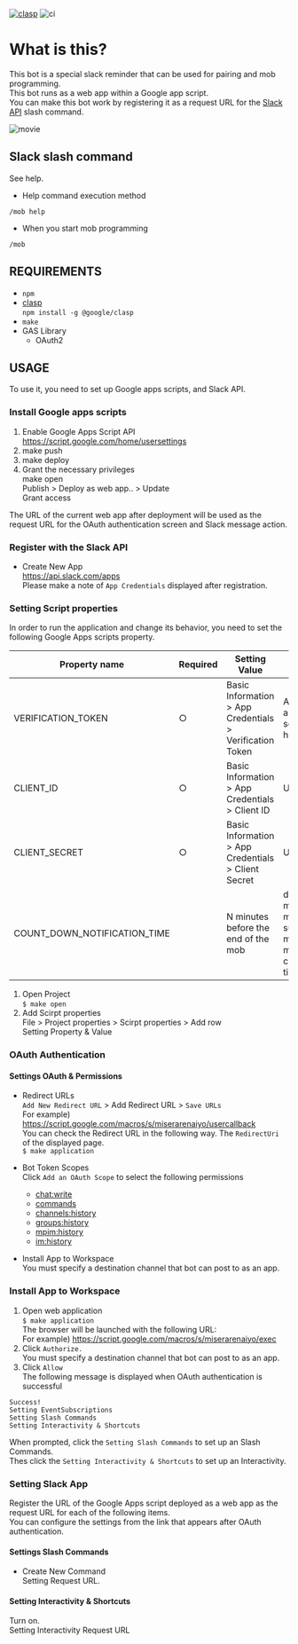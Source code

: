 [![clasp](https://img.shields.io/badge/built%20with-clasp-4285f4.svg)](https://github.com/google/clasp)
![ci](https://github.com/k2tzumi/mob-timer-bot/workflows/ci/badge.svg)

What is this?
==============================

 This bot is a special slack reminder that can be used for pairing and mob programming.  
  This bot runs as a web app within a Google app script.  
You can make this bot work by registering it as a request URL for the [Slack API](https://api.slack.com/apps) slash command.

![movie](https://user-images.githubusercontent.com/1182787/88473078-e71f1d80-cf54-11ea-81a1-0ef551e4feb4.gif)

Slack slash command
--------------------

See help.  
* Help command execution method
```
/mob help
```
* When you start mob programming  
```
/mob
```


REQUIREMENTS
--------------------
- `npm`
- [clasp](https://github.com/google/clasp)  
`npm install -g @google/clasp`
- `make`
- GAS Library
  - OAuth2

USAGE
--------------------

To use it, you need to set up Google apps scripts, and Slack API.

### Install Google apps scripts

1. Enable Google Apps Script API  
https://script.google.com/home/usersettings
2. make push  
3. make deploy  
4. Grant the necessary privileges  
make open  
Publish > Deploy as web app.. > Update  
Grant access

The URL of the current web app after deployment will be used as the request URL for the OAuth authentication screen and Slack message action.

### Register with the Slack API

* Create New App  
https://api.slack.com/apps  
Please make a note of `App Credentials` displayed after registration.

### Setting Script properties

In order to run the application and change its behavior, you need to set the following Google Apps scripts property.

|Property name|Required|Setting Value|Description|
|--|--|--|--|
|VERIFICATION_TOKEN|○|Basic Information > App Credentials > Verification Token|A token that easily authenticates the source of a hooked request|
|CLIENT_ID|○|Basic Information > App Credentials > Client ID|Use with OAuth|
|CLIENT_SECRET|○|Basic Information > App Credentials > Client Secret|Use with OAuth|
|COUNT_DOWN_NOTIFICATION_TIME||N minutes before the end of the mob|default `5` minutes.<br>min 1 minutes(Accept suspend time), max 360 minutes(Maximum cache retention time)|

1. Open Project  
`$ make open`
2. Add Scirpt properties  
File > Project properties > Scirpt properties > Add row  
Setting Property & Value

### OAuth Authentication

#### Settings OAuth & Permissions

* Redirect URLs  
`Add New Redirect URL` > Add Redirect URL  > `Save URLs`  
For example) https://script.google.com/macros/s/miserarenaiyo/usercallback  
You can check the Redirect URL in the following way. The `RedirectUri` of the displayed page.  
`$ make application`  
* Bot Token Scopes  
Click `Add an OAuth Scope` to select the following permissions  
  * [chat:write](https://api.slack.com/scopes/chat:write)
  * [commands](https://api.slack.com/scopes/commands)
  * [channels:history](https://api.slack.com/scopes/channels:history)
  * [groups:history](https://api.slack.com/scopes/groups:history)
  * [mpim:history](https://api.slack.com/scopes/mpim:history)
  * [im:history](https://api.slack.com/scopes/im:history)

* Install App to Workspace  
You must specify a destination channel that bot can post to as an app.

### Install App to Workspace

1. Open web application  
`$ make application`  
The browser will be launched with the following URL:  
For example) https://script.google.com/macros/s/miserarenaiyo/exec  
2. Click `Authorize.`  
You must specify a destination channel that bot can post to as an app.
3. Click `Allow`  
The following message is displayed when OAuth authentication is successful  
```
Success!
Setting EventSubscriptions
Setting Slash Commands
Setting Interactivity & Shortcuts
```
When prompted, click the `Setting Slash Commands` to set up an Slash Commands.  
Thes click the `Setting Interactivity & Shortcuts` to set up an Interactivity.  

### Setting Slack App

Register the URL of the Google Apps script deployed as a web app as the request URL for each of the following items.  
You can configure the settings from the link that appears after OAuth authentication.

#### Settings Slash Commands

* Create New Command  
Setting Request URL.  

#### Setting Interactivity & Shortcuts

Turn on.  
Setting Interactivity Request URL  
